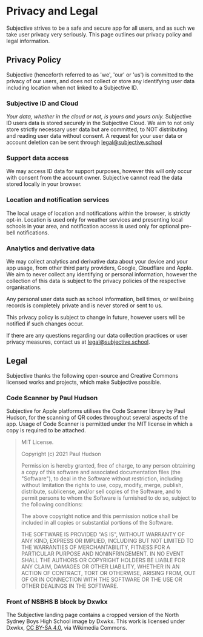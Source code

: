 # Privacy and Legal

Subjective strives to be a safe and secure app for all users, and as such we take user privacy very seriously. This page outlines our privacy policy and legal information.

## Privacy Policy

Subjective (henceforth referred to as 'we', 'our' or 'us') is committed to the privacy of our users, and does not collect or store any identifying user data including location when not linked to a Subjective ID.

### Subjective ID and Cloud
*Your data, whether in the cloud or not, is yours and yours only.*
Subjective ID users data is stored securely in the Subjective Cloud. We aim to not only store strictly necessary user data but are committed, to NOT distributing and reading user data without consent.
A request for your user data or account deletion can be sent through [legal@subjective.school](mailto:legal@subjective.school)

### Support data access
We may access ID data for support purposes, however this will only occur with consent from the account owner. Subjective cannot read the data stored locally in your browser.

### Location and notification services
The local usage of location and notifications within the browser, is strictly opt-in. Location is used only for weather services and presenting local schools in your area, and notification access is used only for optional pre-bell notifications.

### Analytics and derivative data
We may collect analytics and derivative data about your device and your app usage, from other third party providers, Google, Cloudflare and Apple. We aim to never collect any identifying or personal information, however the collection of this data is subject to the privacy policies of the respective organisations.

Any personal user data such as school information, bell times, or wellbeing records is completely private and is never stored or sent to us.

This privacy policy is subject to change in future, however users will be notified if such changes occur.

If there are any questions regarding our data collection practices or user privacy measures, contact us at [legal@subjective.school](mailto:legal@subjective.school).

## Legal

Subjective thanks the following open-source and Creative Commons licensed works and projects, which make Subjective possible.

### Code Scanner by Paul Hudson

Subjective for Apple platforms utilises the Code Scanner library by Paul Hudson, for the scanning of QR codes throughout several aspects of the app. Usage of Code Scanner is permitted under the MIT license in which a copy is required to be attached.

> MIT License.
>
> Copyright (c) 2021 Paul Hudson
>
> Permission is hereby granted, free of charge, to any person obtaining a copy of this software and associated documentation files (the "Software"), to deal in the Software without restriction, including without limitation the rights to use, copy, modify, merge, publish, distribute, sublicense, and/or sell copies of the Software, and to permit persons to whom the Software is furnished to do so, subject to the following conditions:
>
> The above copyright notice and this permission notice shall be included in all copies or substantial portions of the Software.
>
> THE SOFTWARE IS PROVIDED "AS IS", WITHOUT WARRANTY OF ANY KIND, EXPRESS OR IMPLIED, INCLUDING BUT NOT LIMITED TO THE WARRANTIES OF MERCHANTABILITY, FITNESS FOR A PARTICULAR PURPOSE AND NONINFRINGEMENT. IN NO EVENT SHALL THE AUTHORS OR COPYRIGHT HOLDERS BE LIABLE FOR ANY CLAIM, DAMAGES OR OTHER LIABILITY, WHETHER IN AN ACTION OF CONTRACT, TORT OR OTHERWISE, ARISING FROM, OUT OF OR IN CONNECTION WITH THE SOFTWARE OR THE USE OR OTHER DEALINGS IN THE SOFTWARE.

### Front of NSBHS B block by Dxwkx

The Subjective landing page contains a cropped version of the North Sydney Boys High School image by Dxwkx.
This work is licensed under Dxwkx, [CC BY-SA 4.0](https://creativecommons.org/licenses/by-sa/4.0), via Wikimedia Commons.

